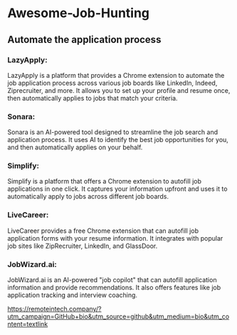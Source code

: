 # Awesome-Job-Hunting

## Automate the application process

### LazyApply:
LazyApply is a platform that provides a Chrome extension to automate the job application process across various job boards like LinkedIn, Indeed, Ziprecruiter, and more.
It allows you to set up your profile and resume once, then automatically applies to jobs that match your criteria.

### Sonara:
Sonara is an AI-powered tool designed to streamline the job search and application process.
It uses AI to identify the best job opportunities for you, and then automatically applies on your behalf.

### Simplify:
Simplify is a platform that offers a Chrome extension to autofill job applications in one click.
It captures your information upfront and uses it to automatically apply to jobs across different job boards.

### LiveCareer:
LiveCareer provides a free Chrome extension that can autofill job application forms with your resume information.
It integrates with popular job sites like ZipRecruiter, LinkedIn, and GlassDoor.

### JobWizard.ai:
JobWizard.ai is an AI-powered "job copilot" that can autofill application information and provide recommendations.
It also offers features like job application tracking and interview coaching.


https://remoteintech.company/?utm_campaign=GitHub+bio&utm_source=github&utm_medium=bio&utm_content=textlink
